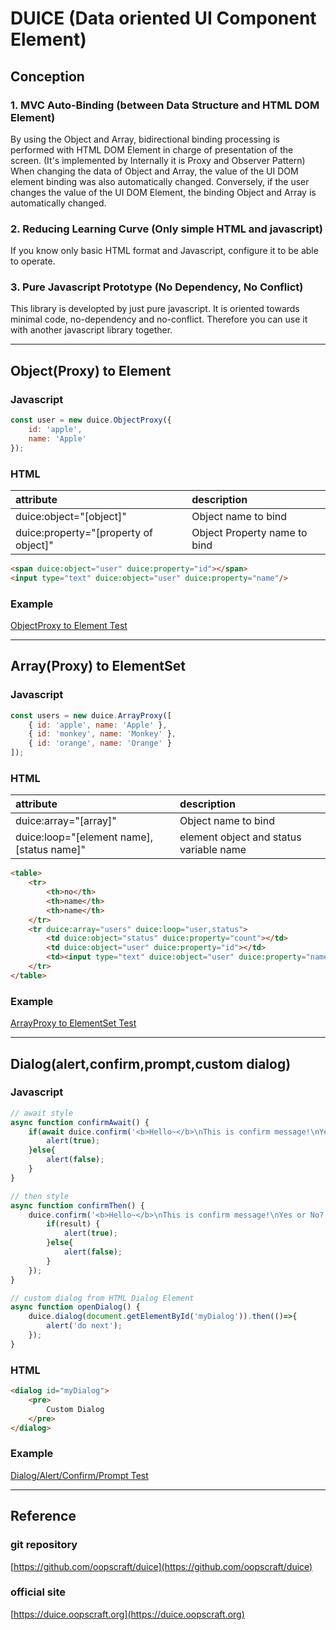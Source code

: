 # DUICE (Data oriented UI Component Element)

## Conception

### 1. MVC Auto-Binding (between Data Structure and HTML DOM Element)

By using the Object and Array, bidirectional binding processing is performed with HTML DOM Element in charge of presentation of the screen.
(It's implemented by Internally it is Proxy and Observer Pattern)
When changing the data of Object and Array, the value of the UI DOM element binding was also automatically changed.
Conversely, if the user changes the value of the UI DOM Element, the binding Object and Array is automatically changed.

### 2. Reducing Learning Curve (Only simple HTML and javascript)

If you know only basic HTML format and Javascript,
configure it to be able to operate.

### 3. Pure Javascript Prototype (No Dependency, No Conflict)

This library is developted by just pure javascript.
It is oriented towards minimal code, no-dependency and no-conflict.
Therefore you can use it with another javascript library together.


--------------------------------------------------


## Object(Proxy) to Element


### Javascript

```javascript
const user = new duice.ObjectProxy({
    id: 'apple',
    name: 'Apple'
});
```

### HTML

| attribute                                  | description                   |
|:-------------------------------------------|:------------------------------|
| duice:object="[object]"                | Object name to bind           |
| duice:property="[property of object]"  | Object Property name to bind  |


```html
<span duice:object="user" duice:property="id"></span>
<input type="text" duice:object="user" duice:property="name"/>
```

### Example
[ObjectProxy to Element Test](test/ElementTest.html)


-----------------------------------------------------------


## Array(Proxy) to ElementSet

### Javascript

```javascript
const users = new duice.ArrayProxy([
    { id: 'apple', name: 'Apple' },
    { id: 'monkey', name: 'Monkey' },
    { id: 'orange', name: 'Orange' }
]);
```

### HTML

| attribute                                 | description                              |
|:------------------------------------------|:-----------------------------------------|
| duice:array="[array]"                     | Object name to bind                      |
| duice:loop="[element name],[status name]" | element object and status variable name  |

```html
<table>
    <tr>
        <th>no</th>
        <th>name</th>
        <th>name</th>
    </tr>
    <tr duice:array="users" duice:loop="user,status">
        <td duice:object="status" duice:property="count"></td>
        <td duice:object="user" duice:property="id"></td>
        <td><input type="text" duice:object="user" duice:property="name"/></td>
    </tr>
</table>
```

### Example

[ArrayProxy to ElementSet Test](test/ElementSetTest.html)


-----------------------------------------------------------


## Dialog(alert,confirm,prompt,custom dialog)

### Javascript
```javascript
// await style
async function confirmAwait() {
    if(await duice.confirm('<b>Hello~</b>\nThis is confirm message!\nYes or No?')){
        alert(true);
    }else{
        alert(false);
    }
}

// then style
async function confirmThen() {
    duice.confirm('<b>Hello~</b>\nThis is confirm message!\nYes or No?').then((result) =>{
        if(result) {
            alert(true);
        }else{
            alert(false);
        }
    });
}

// custom dialog from HTML Dialog Element
async function openDialog() {
    duice.dialog(document.getElementById('myDialog')).then(()=>{
        alert('do next');
    });
}
```

### HTML 

```html
<dialog id="myDialog">
    <pre>
        Custom Dialog
    </pre>
</dialog>
```

### Example

[Dialog/Alert/Confirm/Prompt Test](test/dialog/Dialog.html)


------------------------------------------------------------


## Reference

### git repository
[https://github.com/oopscraft/duice](https://github.com/oopscraft/duice)

### official site
[https://duice.oopscraft.org](https://duice.oopscraft.org)




